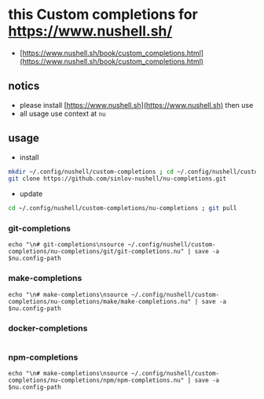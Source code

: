 # this Custom completions for https://www.nushell.sh/

- [https://www.nushell.sh/book/custom_completions.html](https://www.nushell.sh/book/custom_completions.html)

## notics

- please install [https://www.nushell.sh](https://www.nushell.sh) then use
- all usage use context at `nu`

## usage

- install

```bash
mkdir ~/.config/nushell/custom-completions ; cd ~/.config/nushell/custom-completions
git clone https://github.com/sinlov-nushell/nu-completions.git
```

- update

```bash
cd ~/.config/nushell/custom-completions/nu-completions ; git pull
```

### git-completions

```nu
echo "\n# git-completions\nsource ~/.config/nushell/custom-completions/nu-completions/git/git-completions.nu" | save -a $nu.config-path
```

### make-completions

```nu
echo "\n# make-completions\nsource ~/.config/nushell/custom-completions/nu-completions/make/make-completions.nu" | save -a $nu.config-path
```

### docker-completions

```nu
```

### npm-completions

```nu
echo "\n# make-completions\nsource ~/.config/nushell/custom-completions/nu-completions/npm/npm-completions.nu" | save -a $nu.config-path
```